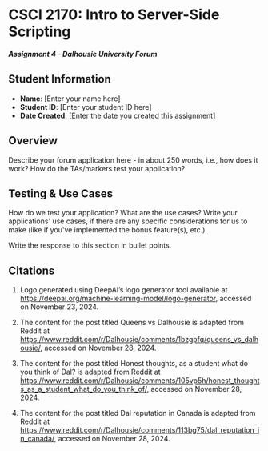 # CSCI 2170: Intro to Server-Side Scripting

__*Assignment 4 - Dalhousie University Forum*__

## Student Information

- __Name__: [Enter your name here]
- __Student ID__: [Enter your student ID here]
- __Date Created__: [Enter the date you created this assignment]

## Overview

Describe your forum application here - in about 250 words, i.e., how does it work? How do the TAs/markers test your application?

## Testing & Use Cases

How do we test your application? What are the use cases? Write your applications' use cases, if there are any specific considerations for us to make (like if you've implemented the bonus feature(s), etc.).

Write the response to this section in bullet points.

## Citations

1. Logo generated using DeepAI’s logo generator tool available at https://deepai.org/machine-learning-model/logo-generator, accessed on November 23, 2024.

2.	The content for the post titled Queens vs Dalhousie is adapted from Reddit at https://www.reddit.com/r/Dalhousie/comments/1bzgpfq/queens_vs_dalhousie/, accessed on November 28, 2024.

3.	The content for the post titled Honest thoughts, as a student what do you think of Dal? is adapted from Reddit at https://www.reddit.com/r/Dalhousie/comments/105vp5h/honest_thoughts_as_a_student_what_do_you_think_of/, accessed on November 28, 2024.

4.	The content for the post titled Dal reputation in Canada is adapted from Reddit at https://www.reddit.com/r/Dalhousie/comments/113bg75/dal_reputation_in_canada/, accessed on November 28, 2024.

